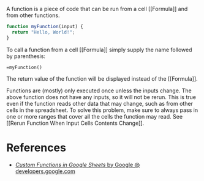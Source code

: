 A function is a piece of code that can be run from a cell [[Formula]] and from other functions.

```js
function myFunction(input) {
  return "Hello, World!";
}
```

To call a function from a cell [[Formula]] simply supply the name followed by parenthesis:
```
=myFunction()
```

The return value of the function will be displayed instead of the [[Formula]].

Functions are (mostly) only executed once unless the inputs change.
The above function does not have any inputs, so it will not be rerun.
This is true even if the function reads other data that may change,
such as from other cells in the spreadsheet.
To solve this problem, make sure to always pass in one or more ranges that cover all the cells the function may read.
See [[Rerun Function When Input Cells Contents Change]].

# References

- [_Custom Functions in Google Sheets_ by Google @ developers.google.com](https://developers.google.com/apps-script/guides/sheets/functions)
